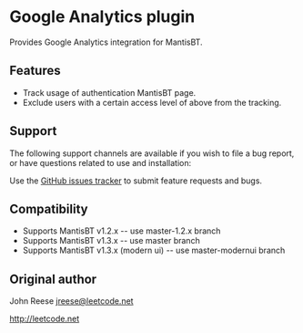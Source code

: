 # Google Analytics plugin
Provides Google Analytics integration for MantisBT.

## Features

- Track usage of authentication MantisBT page.
- Exclude users with a certain access level of above from the tracking.

## Support

The following support channels are available if you wish to file a bug report, or have questions related to use and installation:

Use the [GitHub issues tracker](https://github.com/mantisbt-plugins/google-analytics/issues) to submit feature requests and bugs.

## Compatibility

- Supports MantisBT v1.2.x -- use master-1.2.x branch
- Supports MantisBT v1.3.x -- use master branch
- Supports MantisBT v1.3.x (modern ui) -- use master-modernui branch

## Original author
John Reese <jreese@leetcode.net>

http://leetcode.net

